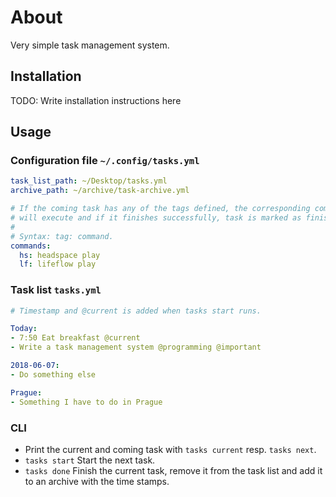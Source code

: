 # About

Very simple task management system.

## Installation

TODO: Write installation instructions here

## Usage

### Configuration file `~/.config/tasks.yml`

```yaml
task_list_path: ~/Desktop/tasks.yml
archive_path: ~/archive/task-archive.yml

# If the coming task has any of the tags defined, the corresponding command
# will execute and if it finishes successfully, task is marked as finished. 
#
# Syntax: tag: command.
commands:
  hs: headspace play
  lf: lifeflow play
```

### Task list `tasks.yml`

```yaml
# Timestamp and @current is added when tasks start runs.

Today:
- 7:50 Eat breakfast @current
- Write a task management system @programming @important

2018-06-07:
- Do something else

Prague:
- Something I have to do in Prague
```

### CLI

- Print the current and coming task with `tasks current` resp. `tasks next`.
- `tasks start` Start the next task.
- `tasks done` Finish the current task, remove it from the task list and add it to an archive with the time stamps.
